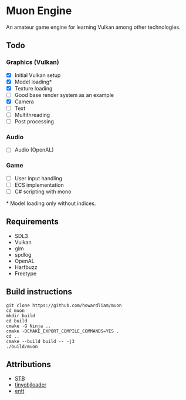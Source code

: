 # Muon Engine
An amateur game engine for learning Vulkan among other technologies.

## Todo
### Graphics (Vulkan)
- [x] Initial Vulkan setup
- [x] Model loading*
- [x] Texture loading
- [ ] Good base render system as an example
- [x] Camera
- [ ] Text
- [ ] Multithreading
- [ ] Post processing
### Audio
- [ ] Audio (OpenAL)
### Game
- [ ] User input handling
- [ ] ECS implementation
- [ ] C# scripting with mono

\* Model loading only without indices.

## Requirements
- SDL3
- Vulkan
- glm
- spdlog
- OpenAL
- Harfbuzz
- Freetype

## Build instructions
```
git clone https://github.com/howardliam/muon
cd muon
mkdir build
cd build
cmake -G Ninja ..
cmake -DCMAKE_EXPORT_COMPILE_COMMANDS=YES .
cd ..
cmake --build build -- -j3
./build/muon
```

## Attributions
- [STB](https://github.com/nothings/stb)
- [tinyobjloader](https://github.com/tinyobjloader/tinyobjloader)
- [entt](https://github.com/skypjack/entt)
